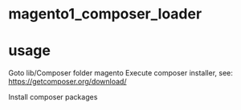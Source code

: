 # magento1_composer_loader


# usage
Goto lib/Composer folder magento
Execute composer installer,  see: https://getcomposer.org/download/

Install composer packages 
